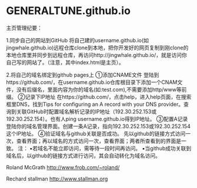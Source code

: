 
# GENERALTUNE.github.io

主页管理纪要：


1.同步自己的网站到GitHub
将自己建的username.github.io(如jingwhale.github.io)远程仓库clone到本地，把你开发好的网页复制到刚clone的本地仓库里并同步到远程仓库，再访问http://jingwhale.github.io/，就是访问你自己写的网站了。（注意，其中index.html是主页）。

2.将自己的域名绑定到github pages上
①添加CNAME文件
登陆到https://github.com/，在username.github.io仓库根目录下添加一个CNAM文件，没有后缀名，里面内容为你的域名(如:test.com),不需要添加http/www等前缀。
②记录下IP地址
在https://github.com/，点击help，进入help页面，在搜索框里DNS，找到Tips for configuring an A record with your DNS provider。查询到关联GitHub时配置域名解析记录的IP地址（192.30.252.153或192.30.252.154）。也有人ping username.github.io得到IP地址。
③配置A记录
登陆你的域名管理界面。创建一条A记录，指向192.30.252.153或192.30.252.154这个IP地址。
④验证域名与github关联是否成功。
先以github的链接方式访问一次，查看界面；再以域名的方式访问一次，查看界面；两者所查看到的界面是一致。
注：
▪若域名不能立即访问，需等待一段时间再访问。
▪当github成功关联到域名后，以github的链接方式进行访问，其会自动转化为域名访问。

Roland McGrath       http://www.frob.com/~roland/

Rechard stallman   http://www.stallman.org
